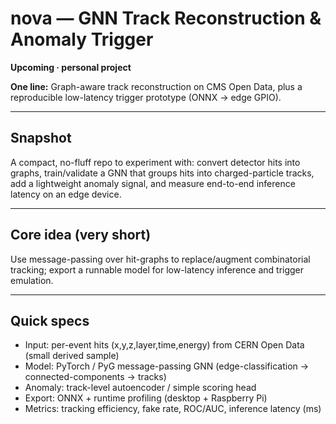 # nova — GNN Track Reconstruction & Anomaly Trigger  
**Upcoming · personal project**

**One line:** Graph-aware track reconstruction on CMS Open Data, plus a reproducible low-latency trigger prototype (ONNX → edge GPIO).

---

## Snapshot
A compact, no-fluff repo to experiment with: convert detector hits into graphs, train/validate a GNN that groups hits into charged-particle tracks, add a lightweight anomaly signal, and measure end-to-end inference latency on an edge device.

---

## Core idea (very short)
Use message-passing over hit-graphs to replace/augment combinatorial tracking; export a runnable model for low-latency inference and trigger emulation.

---

## Quick specs
- Input: per-event hits (x,y,z,layer,time,energy) from CERN Open Data (small derived sample)  
- Model: PyTorch / PyG message-passing GNN (edge-classification → connected-components → tracks)  
- Anomaly: track-level autoencoder / simple scoring head  
- Export: ONNX + runtime profiling (desktop + Raspberry Pi)  
- Metrics: tracking efficiency, fake rate, ROC/AUC, inference latency (ms)

